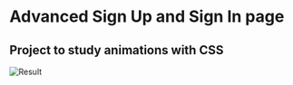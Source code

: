 # Advanced Sign Up and Sign In page

## Project to study animations with CSS

![Result](/img/result.gif)
